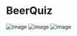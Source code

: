 # BeerQuiz

![image](https://user-images.githubusercontent.com/26444488/177189962-c74d21f8-af9a-4deb-965b-d5010c6d466f.png)
![image](https://user-images.githubusercontent.com/26444488/177190027-32d8f036-d6dc-407b-b62f-222fb9603131.png)
![image](https://user-images.githubusercontent.com/26444488/177190056-66fcce35-595d-414a-8950-cd793bc503a0.png)
